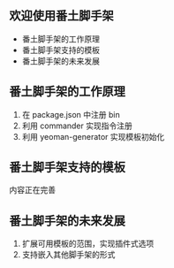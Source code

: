 ## 欢迎使用番土脚手架

- 番土脚手架的工作原理
- 番土脚手架支持的模板
- 番土脚手架的未来发展

## 番土脚手架的工作原理

1. 在 package.json 中注册 bin
2. 利用 commander 实现指令注册
3. 利用 yeoman-generator 实现模板初始化

## 番土脚手架支持的模板

内容正在完善

## 番土脚手架的未来发展

1. 扩展可用模板的范围，实现插件式选项
2. 支持嵌入其他脚手架的形式
